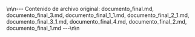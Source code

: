 \n\n--- Contenido de archivo original: documento_final.md, documento_final_3.md, documento_final_1_1.md, documento_final_2_1.md, documento_final_3_1.md, documento_final_4.md, documento_final_2.md, documento_final_1.md ---\n\n
